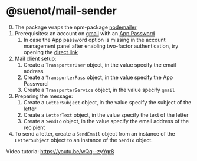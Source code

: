 # @suenot/mail-sender

0. The package wraps the npm-package [nodemailer](https://nodemailer.com/)
1. Prerequisites: an account on [gmail](https://gmail.com/) with an [App Password](https://knowledge.workspace.google.com/kb/how-to-generate-an-app-passwords-000009237)
    1. In case the App password option is missing in the account management panel after enabling two-factor authentication, try opening the [direct link](https://security.google.com/settings/security/apppasswords)
2. Mail client setup:
    1. Create a `TransporterUser` object, in the value specify the email address
    2. Create a `TransporterPass` object, in the value specify the App Password
    3. Create a `TransporterService` object, in the value specify `gmail`
3. Preparing the message:
    1. Create a `LetterSubject` object, in the value specify the subject of the letter
    2. Create a `LetterText` object, in the value specify the text of the letter
    3. Create a `SendTo` object, in the value specify the email address of the recipient
4. To send a letter, create a `SendEmail` object from an instance of the `LetterSubject` object to an instance of the `SendTo` object.

Video tutoria: https://youtu.be/wQq--zyYqr8
